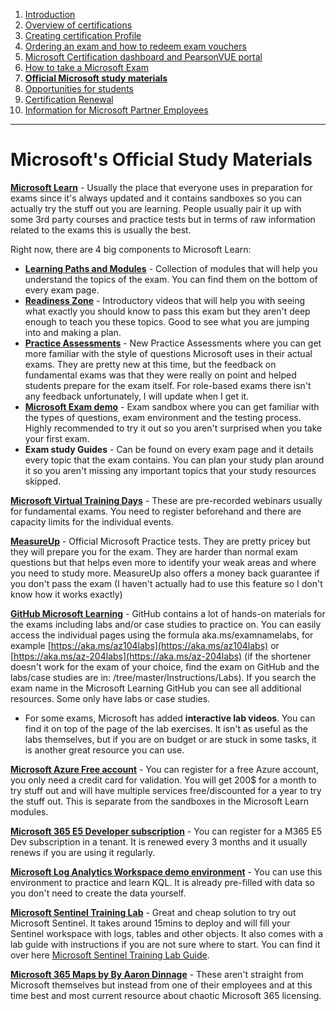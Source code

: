 1. [Introduction](1.%20Introduction.md)
2. [Overview of certifications](2.%20Overview%20of%20certifications.md)
3. [Creating certification Profile](3.%20Creating%20a%20certification%20profile.md)
4. [Ordering an exam and how to redeem exam vouchers](4.%20Ordering%20an%20exam%20and%20how%20to%20redeem%20exam%20vouchers.md)
5. [Microsoft Certification dashboard and PearsonVUE portal](5.%20Microsoft%20certification%20dashboard%20and%20PearsonVUE%20portal.md)
6. [How to take a Microsoft Exam](%20%20%20%20%20%20How%20to%20take%20Microsoft%20Exams.md)
7. [**Official Microsoft study materials**](7.%20Official%20Microsoft%20study%20materials.md)
8. [Opportunities for students](9.%20Opportunities%20for%20students.md)
9. [Certification Renewal](X.%20Certification%20renewal.md)
10. [Information for Microsoft Partner Employees](XI.%20Information%20for%20Microsoft%20Partner%20Employees.md)

---

# Microsoft's Official Study Materials

[**Microsoft Learn**](https://aka.ms/certifications) \- Usually the place that everyone uses in preparation for exams since it's always updated and it contains sandboxes so you can actually try the stuff out you are learning. People usually pair it up with some 3rd party courses and practice tests but in terms of raw information related to the exams this is usually the best.

Right now, there are 4 big components to Microsoft Learn:

* [**Learning Paths and Modules**](https://learn.microsoft.com/en-us/training/browse/) \- Collection of modules that will help you understand the topics of the exam. You can find them on the bottom of every exam page.
* [**Readiness Zone**](https://learn.microsoft.com/en-us/shows/exam-readiness-zone) \- Introductory videos that will help you with seeing what exactly you should know to pass this exam but they aren't deep enough to teach you these topics. Good to see what you are jumping into and making a plan.
* [**Practice Assessments**](https://learn.microsoft.com/en-us/certifications/practice-assessments-for-microsoft-certifications) \- New Practice Assessments where you can get more familiar with the style of questions Microsoft uses in their actual exams. They are pretty new at this time, but the feedback on fundamental exams was that they were really on point and helped students prepare for the exam itself. For role-based exams there isn't any feedback unfortunately, I will update when I get it.
* [**Microsoft Exam demo**](https://aka.ms/examdemo) \- Exam sandbox where you can get familiar with the types of questions, exam environment and the testing process. Highly recommended to try it out so you aren't surprised when you take your first exam.
* **Exam study Guides** \- Can be found on every exam page and it details every topic that the exam contains. You can plan your study plan around it so you aren't missing any important topics that your study resources skipped.

[**Microsoft Virtual Training Days**](https://www.microsoft.com/en-us/trainingdays) \- These are pre-recorded webinars usually for fundamental exams. You need to register beforehand and there are capacity limits for the individual events.

[**MeasureUp**](https://www.measureup.com/microsoft.html) \- Official Microsoft Practice tests. They are pretty pricey but they will prepare you for the exam. They are harder than normal exam questions but that helps even more to identify your weak areas and where you need to study more. MeasureUp also offers a money back guarantee if you don't pass the exam (I haven't actually had to use this feature so I don't know how it works exactly)

[**GitHub Microsoft Learning**](https://github.com/MicrosoftLearning) \- GitHub contains a lot of hands-on materials for the exams including labs and/or case studies to practice on. You can easily access the individual pages using the formula aka.ms/examnamelabs, for example [https://aka.ms/az104labs](https://aka.ms/az104labs) or [https://aka.ms/az-204labs](https://aka.ms/az-204labs) (if the shortener doesn't work for the exam of your choice, find the exam on GitHub and the labs/case studies are in: /tree/master/Instructions/Labs). If you search the exam name in the Microsoft Learning GitHub you can see all additional resources. Some only have labs or case studies.

* For some exams, Microsoft has added **interactive lab videos**. You can find it on top of the page of the lab exercises. It isn't as useful as the labs themselves, but if you are on budget or are stuck in some tasks, it is another great resource you can use.

[**Microsoft Azure Free account**](https://azure.microsoft.com/en-us/offers/ms-azr-0044p/) \- You can register for a free Azure account, you only need a credit card for validation. You will get 200$ for a month to try stuff out and will have multiple services free/discounted for a year to try the stuff out. This is separate from the sandboxes in the Microsoft Learn modules.

[**Microsoft 365 E5 Developer subscription**](https://aka.ms/dev-essentials/Microsoft_365_Developer_Program) \- You can register for a M365 E5 Dev subscription in a tenant. It is renewed every 3 months and it usually renews if you are using it regularly.

[**Microsoft Log Analytics Workspace demo environment**](https://aka.ms/lademo) \- You can use this environment to practice and learn KQL. It is already pre-filled with data so you don't need to create the data yourself.

[**Microsoft Sentinel Training Lab**](https://techcommunity.microsoft.com/t5/microsoft-sentinel-blog/learning-with-the-microsoft-sentinel-training-lab/ba-p/2953403) \- Great and cheap solution to try out Microsoft Sentinel. It takes around 15mins to deploy and will fill your Sentinel workspace with logs, tables and other objects. It also comes with a lab guide with instructions if you are not sure where to start. You can find it over here [Microsoft Sentinel Training Lab Guide](https://github.com/Azure/Azure-Sentinel/tree/master/Solutions/Training/Azure-Sentinel-Training-Lab).

[**Microsoft 365 Maps by By Aaron Dinnage**](https://m365maps.com/) \- These aren't straight from Microsoft themselves but instead from one of their employees and at this time best and most current resource about chaotic Microsoft 365 licensing.
